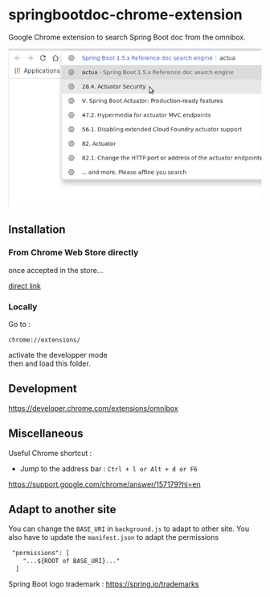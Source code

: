 # springbootdoc-chrome-extension

Google Chrome extension to search Spring Boot doc from the omnibox.

![](chrome-extension-assets/springbootdoc-in-action-640x400.png)
## Installation
### From Chrome Web Store directly
once accepted in the store...

[direct link](https://chrome.google.com/webstore/search/Spring%20Boot%201.5.x%20Reference%20doc%20search%20engine?hl=fr)

### Locally
Go to : 
    
    chrome://extensions/
    
activate the developper mode    
then and load this folder.

## Development

https://developer.chrome.com/extensions/omnibox

## Miscellaneous

Useful Chrome shortcut :

* Jump to the address bar : `Ctrl + l or Alt + d or F6`

https://support.google.com/chrome/answer/157179?hl=en

## Adapt to another site

You can change the `BASE_URI` in `background.js` to adapt to other site.
You also have to update the `manifest.json` to adapt the permissions 
 
     "permissions": [
        "...${ROOT of BASE_URI}..."
      ]

Spring Boot logo trademark  : https://spring.io/trademarks
